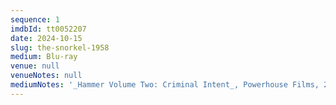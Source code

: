 ```yaml
---
sequence: 1
imdbId: tt0052207
date: 2024-10-15
slug: the-snorkel-1958
medium: Blu-ray
venue: null
venueNotes: null
mediumNotes: '_Hammer Volume Two: Criminal Intent_, Powerhouse Films, 2018'
---
```


